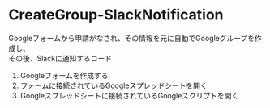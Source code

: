 # CreateGroup-SlackNotification

Googleフォームから申請がなされ、その情報を元に自動でGoogleグループを作成し、  
その後、Slackに通知するコード

1. Googleフォームを作成する
2. フォームに接続されているGoogleスプレッドシートを開く
3. Googleスプレッドシートに接続されているGoogleスクリプトを開く
